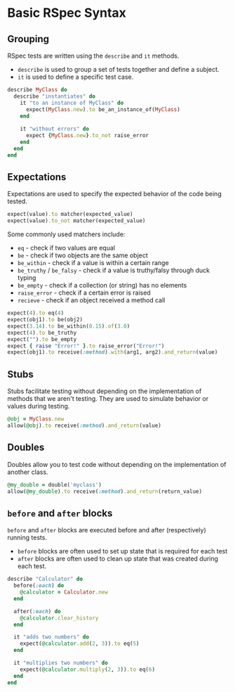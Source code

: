 # Basic RSpec Syntax

## Grouping

RSpec tests are written using the `describe` and `it` methods.
- `describe` is used to group a set of tests together and define a subject.
- `it` is used to define a specific test case.

```ruby
describe MyClass do
  describe "instantiates" do
    it "to an instance of MyClass" do
      expect(MyClass.new).to be_an_instance_of(MyClass)
    end
    
    it "without errors" do
      expect {MyClass.new}.to_not raise_error
    end
  end
end
```


## Expectations

Expectations are used to specify the expected behavior of the code being tested.

```ruby
expect(value).to matcher(expected_value)
expect(value).to_not matcher(expected_value)
```

Some commonly used matchers include:

- `eq` - check if two values are equal
- `be` - check if two objects are the same object
- `be_within` - check if a value is within a certain range
- `be_truthy` / `be_falsy` - check if a value is truthy/falsy through duck typing
- `be_empty` - check if a collection (or string) has no elements
- `raise_error` - check if a certain error is raised
- `recieve` - check if an object received a method call

```ruby
expect(4).to eq(4)
expect(obj1).to be(obj2)
expect(3.14).to be_within(0.15).of(3.0)
expect(4).to be_truthy
expect("").to be_empty
expect { raise "Error!" }.to raise_error("Error!")
expect(obj1).to receive(:method).with(arg1, arg2).and_return(value)
```


## Stubs

Stubs facilitate testing without depending on the implementation of methods that we aren't testing. They are used to simulate behavior or values during testing.

```ruby
@obj = MyClass.new
allow(@obj).to receive(:method).and_return(value)
```

## Doubles

Doubles allow you to test code without depending on the implementation of another class.

```ruby
@my_double = double('myclass')
allow(@my_double).to receive(:method).and_return(return_value)
```

## `before` and `after` blocks
`before` and `after` blocks are executed before and after (respectively) running tests.

- `before` blocks are often used to set up state that is required for each test
- `after` blocks are often used to clean up state that was created during each test.

```ruby
describe "Calculator" do
  before(:each) do
    @calculator = Calculator.new
  end

  after(:each) do
    @calculator.clear_history
  end

  it "adds two numbers" do
    expect(@calculator.add(2, 3)).to eq(5)
  end

  it "multiplies two numbers" do
    expect(@calculator.multiply(2, 3)).to eq(6)
  end
end
```
